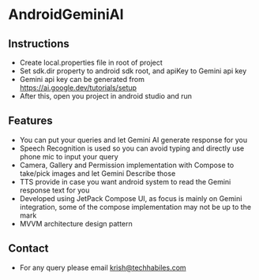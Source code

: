 # AndroidGeminiAI

## Instructions
- Create local.properties file in root of project
- Set sdk.dir property to android sdk root, and apiKey to Gemini api key
- Gemini api key can be generated from https://ai.google.dev/tutorials/setup
- After this, open you project in android studio and  run

## Features
- You can put your queries and let Gemini AI generate response for you
- Speech Recognition is used so you can avoid typing and directly use phone mic to input your query
- Camera, Gallery and Permission implementation with Compose to take/pick images and let Gemini Describe those
- TTS provide in case you want android system to read the Gemini response text for you
- Developed using JetPack Compose UI, as focus is mainly on Gemini integration, some of the compose implementation may not be up to the mark
- MVVM architecture design pattern

## Contact

- For any query please email  krish@techhabiles.com